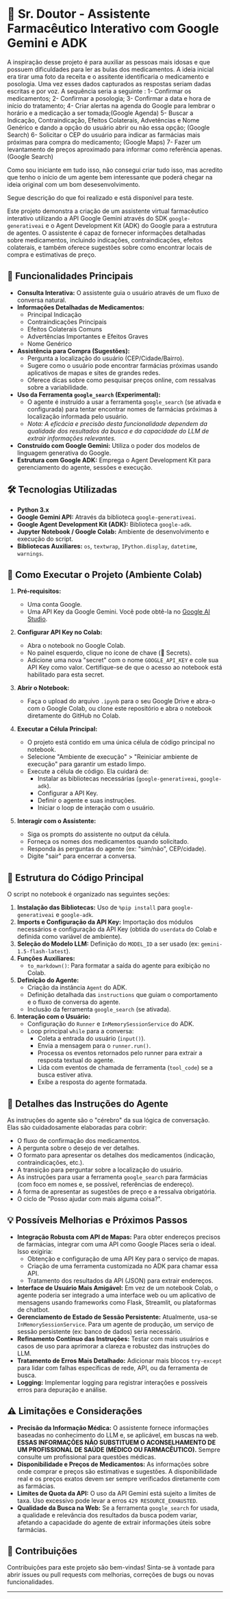 # 🤖 Sr. Doutor - Assistente Farmacêutico Interativo com Google Gemini e ADK

A inspiração desse projeto é para auxiliar as pessoas mais idosas e que possuem dificuldades para ler as bulas dos medicamentos.
A ideia inicial era tirar uma foto da receita e o assitente identificaria o medicamento e posologia. Uma vez esses dados capturados as respostas seriam dadas escritas e por voz. A sequência seria a seguinte :
  1- Confirmar os medicamentos;
  2- Confirmar a posologia;
  3- Confirmar a data e hora de início do tratamento;
  4- Criar alertas na agenda do Google para lembrar o horário e a medicação a ser tomada;(Google Agenda)
  5- Buscar a Indicação, Contraindicação, Efeitos Colaterais, Advetências e Nome Genérico e dando a opção do usuário abrir ou não essa opção; (Google Search)
  6- Solicitar o CEP do usuário para indicar as farmácias mais próximas para compra do medicamento; (Google Maps)
  7- Fazer um levantamento de preços aproximado para informar como referência apenas. (Google Search)

  Como sou iniciante em tudo isso, não consegui criar tudo isso, mas acredito que tenho o início de um agente bem interessante que poderá chegar na ideia original com um bom desesenvolvimento.

Segue descrição do que foi realizado e está disponível para teste.
  
Este projeto demonstra a criação de um assistente virtual farmacêutico interativo utilizando a API Google Gemini através do SDK `google-generativeai` e o Agent Development Kit (ADK) do Google para a estrutura de agentes. O assistente é capaz de fornecer informações detalhadas sobre medicamentos, incluindo indicações, contraindicações, efeitos colaterais, e também oferece sugestões sobre como encontrar locais de compra e estimativas de preço.

## 🌟 Funcionalidades Principais

*   **Consulta Interativa:** O assistente guia o usuário através de um fluxo de conversa natural.
*   **Informações Detalhadas de Medicamentos:**
    *   Principal Indicação
    *   Contraindicações Principais
    *   Efeitos Colaterais Comuns
    *   Advertências Importantes e Efeitos Graves
    *   Nome Genérico
*   **Assistência para Compra (Sugestões):**
    *   Pergunta a localização do usuário (CEP/Cidade/Bairro).
    *   Sugere como o usuário pode encontrar farmácias próximas usando aplicativos de mapas e sites de grandes redes.
    *   Oferece dicas sobre como pesquisar preços online, com ressalvas sobre a variabilidade.
*   **Uso da Ferramenta `google_search` (Experimental):**
    *   O agente é instruído a usar a ferramenta `google_search` (se ativada e configurada) para tentar encontrar nomes de farmácias próximas à localização informada pelo usuário.
    *   *Nota: A eficácia e precisão desta funcionalidade dependem da qualidade dos resultados da busca e da capacidade do LLM de extrair informações relevantes.*
*   **Construído com Google Gemini:** Utiliza o poder dos modelos de linguagem generativa do Google.
*   **Estrutura com Google ADK:** Emprega o Agent Development Kit para gerenciamento do agente, sessões e execução.

## 🛠️ Tecnologias Utilizadas

*   **Python 3.x**
*   **Google Gemini API:** Através da biblioteca `google-generativeai`.
*   **Google Agent Development Kit (ADK):** Biblioteca `google-adk`.
*   **Jupyter Notebook / Google Colab:** Ambiente de desenvolvimento e execução do script.
*   **Bibliotecas Auxiliares:** `os`, `textwrap`, `IPython.display`, `datetime`, `warnings`.

## 🚀 Como Executar o Projeto (Ambiente Colab)

1.  **Pré-requisitos:**
    *   Uma conta Google.
    *   Uma API Key da Google Gemini. Você pode obtê-la no [Google AI Studio](https://aistudio.google.com/app/apikey).

2.  **Configurar API Key no Colab:**
    *   Abra o notebook no Google Colab.
    *   No painel esquerdo, clique no ícone de chave (🔑 Secrets).
    *   Adicione uma nova "secret" com o nome `GOOGLE_API_KEY` e cole sua API Key como valor. Certifique-se de que o acesso ao notebook está habilitado para esta secret.

3.  **Abrir o Notebook:**
    *   Faça o upload do arquivo `.ipynb` para o seu Google Drive e abra-o com o Google Colab, ou clone este repositório e abra o notebook diretamente do GitHub no Colab.

4.  **Executar a Célula Principal:**
    *   O projeto está contido em uma única célula de código principal no notebook.
    *   Selecione "Ambiente de execução" > "Reiniciar ambiente de execução" para garantir um estado limpo.
    *   Execute a célula de código. Ela cuidará de:
        *   Instalar as bibliotecas necessárias (`google-generativeai`, `google-adk`).
        *   Configurar a API Key.
        *   Definir o agente e suas instruções.
        *   Iniciar o loop de interação com o usuário.

5.  **Interagir com o Assistente:**
    *   Siga os prompts do assistente no output da célula.
    *   Forneça os nomes dos medicamentos quando solicitado.
    *   Responda às perguntas do agente (ex: "sim/não", CEP/cidade).
    *   Digite "sair" para encerrar a conversa.

## 📝 Estrutura do Código Principal

O script no notebook é organizado nas seguintes seções:

1.  **Instalação das Bibliotecas:** Uso de `%pip install` para `google-generativeai` e `google-adk`.
2.  **Imports e Configuração da API Key:** Importação dos módulos necessários e configuração da API Key (obtida do `userdata` do Colab e definida como variável de ambiente).
3.  **Seleção do Modelo LLM:** Definição do `MODEL_ID` a ser usado (ex: `gemini-1.5-flash-latest`).
4.  **Funções Auxiliares:**
    *   `to_markdown()`: Para formatar a saída do agente para exibição no Colab.
5.  **Definição do Agente:**
    *   Criação da instância `Agent` do ADK.
    *   Definição detalhada das `instructions` que guiam o comportamento e o fluxo de conversa do agente.
    *   Inclusão da ferramenta `google_search` (se ativada).
6.  **Interação com o Usuário:**
    *   Configuração do `Runner` e `InMemorySessionService` do ADK.
    *   Loop principal `while` para a conversa:
        *   Coleta a entrada do usuário (`input()`).
        *   Envia a mensagem para o `runner.run()`.
        *   Processa os eventos retornados pelo runner para extrair a resposta textual do agente.
        *   Lida com eventos de chamada de ferramenta (`tool_code`) se a busca estiver ativa.
        *   Exibe a resposta do agente formatada.

## 🧠 Detalhes das Instruções do Agente

As instruções do agente são o "cérebro" da sua lógica de conversação. Elas são cuidadosamente elaboradas para cobrir:
*   O fluxo de confirmação dos medicamentos.
*   A pergunta sobre o desejo de ver detalhes.
*   O formato para apresentar os detalhes dos medicamentos (indicação, contraindicações, etc.).
*   A transição para perguntar sobre a localização do usuário.
*   As instruções para usar a ferramenta `google_search` para farmácias (com foco em nomes e, se possível, referências de endereço).
*   A forma de apresentar as sugestões de preço e a ressalva obrigatória.
*   O ciclo de "Posso ajudar com mais alguma coisa?".

## 💡 Possíveis Melhorias e Próximos Passos

*   **Integração Robusta com API de Mapas:** Para obter endereços precisos de farmácias, integrar com uma API como Google Places seria o ideal. Isso exigiria:
    *   Obtenção e configuração de uma API Key para o serviço de mapas.
    *   Criação de uma ferramenta customizada no ADK para chamar essa API.
    *   Tratamento dos resultados da API (JSON) para extrair endereços.
*   **Interface de Usuário Mais Amigável:** Em vez de um notebook Colab, o agente poderia ser integrado a uma interface web ou um aplicativo de mensagens usando frameworks como Flask, Streamlit, ou plataformas de chatbot.
*   **Gerenciamento de Estado de Sessão Persistente:** Atualmente, usa-se `InMemorySessionService`. Para um agente de produção, um serviço de sessão persistente (ex: banco de dados) seria necessário.
*   **Refinamento Contínuo das Instruções:** Testar com mais usuários e casos de uso para aprimorar a clareza e robustez das instruções do LLM.
*   **Tratamento de Erros Mais Detalhado:** Adicionar mais blocos `try-except` para lidar com falhas específicas de rede, API, ou da ferramenta de busca.
*   **Logging:** Implementar logging para registrar interações e possíveis erros para depuração e análise.

## ⚠️ Limitações e Considerações

*   **Precisão da Informação Médica:** O assistente fornece informações baseadas no conhecimento do LLM e, se aplicável, em buscas na web. **ESSAS INFORMAÇÕES NÃO SUBSTITUEM O ACONSELHAMENTO DE UM PROFISSIONAL DE SAÚDE (MÉDICO OU FARMACÊUTICO).** Sempre consulte um profissional para questões médicas.
*   **Disponibilidade e Preços de Medicamentos:** As informações sobre onde comprar e preços são estimativas e sugestões. A disponibilidade real e os preços exatos devem ser sempre verificados diretamente com as farmácias.
*   **Limites de Quota da API:** O uso da API Gemini está sujeito a limites de taxa. Uso excessivo pode levar a erros `429 RESOURCE_EXHAUSTED`.
*   **Qualidade da Busca na Web:** Se a ferramenta `google_search` for usada, a qualidade e relevância dos resultados da busca podem variar, afetando a capacidade do agente de extrair informações úteis sobre farmácias.

## 🤝 Contribuições

Contribuições para este projeto são bem-vindas! Sinta-se à vontade para abrir issues ou pull requests com melhorias, correções de bugs ou novas funcionalidades.

---

